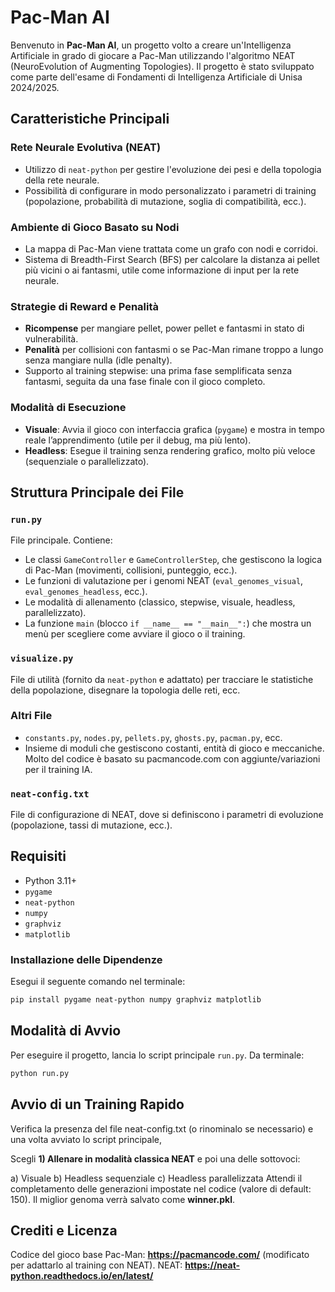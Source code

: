 # Pac-Man AI

Benvenuto in **Pac-Man AI**, un progetto volto a creare un'Intelligenza Artificiale in grado di giocare a Pac-Man utilizzando l'algoritmo NEAT (NeuroEvolution of Augmenting Topologies). Il progetto è stato sviluppato come parte dell'esame di Fondamenti di Intelligenza Artificiale di Unisa 2024/2025.

## Caratteristiche Principali

### Rete Neurale Evolutiva (NEAT)

- Utilizzo di `neat-python` per gestire l'evoluzione dei pesi e della topologia della rete neurale.
- Possibilità di configurare in modo personalizzato i parametri di training (popolazione, probabilità di mutazione, soglia di compatibilità, ecc.).

### Ambiente di Gioco Basato su Nodi

- La mappa di Pac-Man viene trattata come un grafo con nodi e corridoi.
- Sistema di Breadth-First Search (BFS) per calcolare la distanza ai pellet più vicini o ai fantasmi, utile come informazione di input per la rete neurale.

### Strategie di Reward e Penalità

- **Ricompense** per mangiare pellet, power pellet e fantasmi in stato di vulnerabilità.
- **Penalità** per collisioni con fantasmi o se Pac-Man rimane troppo a lungo senza mangiare nulla (idle penalty).
- Supporto al training stepwise: una prima fase semplificata senza fantasmi, seguita da una fase finale con il gioco completo.

### Modalità di Esecuzione

- **Visuale**: Avvia il gioco con interfaccia grafica (`pygame`) e mostra in tempo reale l’apprendimento (utile per il debug, ma più lento).
- **Headless**: Esegue il training senza rendering grafico, molto più veloce (sequenziale o parallelizzato).

## Struttura Principale dei File

### `run.py`

File principale. Contiene:

- Le classi `GameController` e `GameControllerStep`, che gestiscono la logica di Pac-Man (movimenti, collisioni, punteggio, ecc.).
- Le funzioni di valutazione per i genomi NEAT (`eval_genomes_visual`, `eval_genomes_headless`, ecc.).
- Le modalità di allenamento (classico, stepwise, visuale, headless, parallelizzato).
- La funzione `main` (blocco `if __name__ == "__main__":`) che mostra un menù per scegliere come avviare il gioco o il training.

### `visualize.py`

File di utilità (fornito da `neat-python` e adattato) per tracciare le statistiche della popolazione, disegnare la topologia delle reti, ecc.

### Altri File

- `constants.py`, `nodes.py`, `pellets.py`, `ghosts.py`, `pacman.py`, ecc.
- Insieme di moduli che gestiscono costanti, entità di gioco e meccaniche. Molto del codice è basato su pacmancode.com con aggiunte/variazioni per il training IA.

### `neat-config.txt`

File di configurazione di NEAT, dove si definiscono i parametri di evoluzione (popolazione, tassi di mutazione, ecc.).

## Requisiti

- Python 3.11+
- `pygame`
- `neat-python`
- `numpy`
- `graphviz`
- `matplotlib`

### Installazione delle Dipendenze

Esegui il seguente comando nel terminale:

```bash
pip install pygame neat-python numpy graphviz matplotlib
```

## Modalità di Avvio

Per eseguire il progetto, lancia lo script principale `run.py`. Da terminale:

```bash
python run.py
```
## Avvio di un Training Rapido
Verifica la presenza del file neat-config.txt (o rinominalo se necessario) e una volta avviato lo script principale,

Scegli **1) Allenare in modalità classica NEAT** e poi una delle sottovoci:

a) Visuale
b) Headless sequenziale
c) Headless parallelizzata
Attendi il completamento delle generazioni impostate nel codice (valore di default: 150).
Il miglior genoma verrà salvato come **winner.pkl**.

## Crediti e Licenza
Codice del gioco base Pac-Man: **https://pacmancode.com/** (modificato per adattarlo al training con NEAT).
NEAT: **https://neat-python.readthedocs.io/en/latest/**
